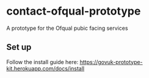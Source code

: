 # contact-ofqual-prototype

A prototype for the Ofqual pubic facing services

## Set up

Follow the install guide here: https://govuk-prototype-kit.herokuapp.com/docs/install

